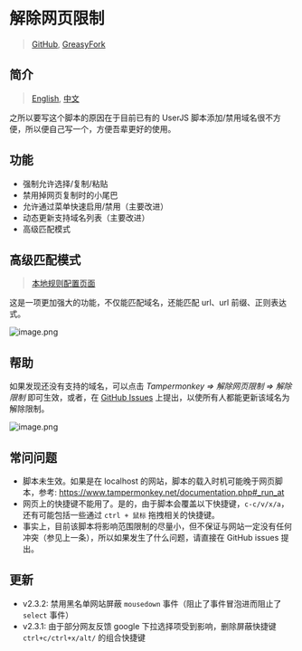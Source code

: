 # 解除网页限制

> [GitHub](https://github.com/rxliuli/userjs/blob/master/src/UnblockWebRestrictions/), [GreasyFork](https://greasyfork.org/zh-CN/scripts/391193)

## 简介

> [English](https://github.com/rxliuli/userjs/blob/master/src/UnblockWebRestrictions/README.md), [中文](https://github.com/rxliuli/userjs/blob/master/src/UnblockWebRestrictions/README.zhCN.md)

之所以要写这个脚本的原因在于目前已有的 UserJS 脚本添加/禁用域名很不方便，所以便自己写一个，方便吾辈更好的使用。

## 功能

- 强制允许选择/复制/粘贴
- 禁用掉网页复制时的小尾巴
- 允许通过菜单快速启用/禁用（主要改进）
- 动态更新支持域名列表（主要改进）
- 高级匹配模式

## 高级匹配模式

> [本地规则配置页面](https://userjs.rxliuli.com/)

这是一项更加强大的功能，不仅能匹配域名，还能匹配 url、url 前缀、正则表达式。

![image.png](https://i.loli.net/2020/05/17/4Piwq6CbGIfx1HU.png)

## 帮助

如果发现还没有支持的域名，可以点击 _Tampermonkey => 解除网页限制 => 解除限制_ 即可生效，或者，在 [GitHub Issues](https://github.com/rxliuli/userjs/issues) 上提出，以使所有人都能更新该域名为解除限制。

![image.png](https://i.loli.net/2019/10/15/xypJIQnbtN4DuWM.png)

## 常问问题

- 脚本未生效。如果是在 localhost 的网站，脚本的载入时机可能晚于网页脚本，参考: <https://www.tampermonkey.net/documentation.php#_run_at>
- 网页上的快捷键不能用了。是的，由于脚本会覆盖以下快捷键，`c-c/v/x/a`，还有可能包括一些通过 `ctrl + 鼠标` 拖拽相关的快捷键。
- 事实上，目前该脚本将影响范围限制的尽量小，但不保证与网站一定没有任何冲突（参见上一条），所以如果发生了什么问题，请直接在 GitHub issues 提出。

## 更新

- v2.3.2: 禁用黑名单网站屏蔽 `mousedown` 事件（阻止了事件冒泡进而阻止了 `select` 事件）
- v2.3.1: 由于部分网友反馈 google 下拉选择项受到影响，删除屏蔽快捷键 `ctrl+c/ctrl+x/alt/` 的组合快捷键

